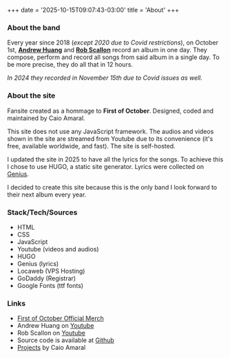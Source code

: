 +++
date = '2025-10-15T09:07:43-03:00'
title = 'About'
+++

### About the band
Every year since 2018 (_except 2020 due to Covid restrictions_), on October 1st, **[Andrew Huang](https://www.youtube.com/@andrewhuang)** and **[Rob Scallon](https://www.youtube.com/@robscallon/")** record an album in one day. They compose, perform and record all songs from said album in a single day. To be more precise, they do all that in 12 hours.

_In 2024 they recorded in November 15th due to Covid issues as well._

### About the site
Fansite created as a hommage to **First of October**. Designed, coded and maintained by Caio Amaral.

This site does not use any JavaScript framework. The audios and videos shown in the site are streamed from Youtube due to its convenience (it's free, available worldwide, and fast). The site is self-hosted.

I updated the site in 2025 to have all the lyrics for the songs. To achieve this I chose to use HUGO, a static site generator. Lyrics were collected on [Genius](https://genius.com/artists/First-of-october).

I decided to create this site because this is the only band I look forward to their next album every year. 

### Stack/Tech/Sources

- HTML
- CSS
- JavaScript
- Youtube (videos and audios)
- HUGO
- Genius (lyrics)
- Locaweb (VPS Hosting)
- GoDaddy (Registrar)
- Google Fonts (ttf fonts)

### Links

- [First of October Official Merch](https://store.dftba.com/collections/rob-scallon)
- Andrew Huang on [Youtube](https://www.youtube.com/@andrewhuang)
- Rob Scallon on [Youtube](https://www.youtube.com/@robscallon/)
- Source code is available at [Github](https://github.com/CaioMGA/foo-fansite-v2)
- [Projects](https://brchad.com) by Caio Amaral